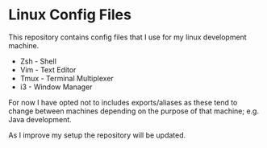 # Linux Config Files

This repository contains config files that I use for my linux development machine.

* Zsh  - Shell
* Vim  - Text Editor
* Tmux - Terminal Multiplexer
* i3   - Window Manager

For now I have opted not to includes exports/aliases as these tend to change between machines depending on the purpose of that machine; e.g. Java development.

As I improve my setup the repository will be updated.
